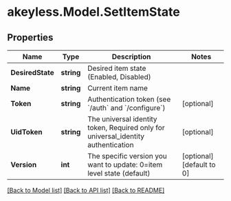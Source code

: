 # akeyless.Model.SetItemState
## Properties

Name | Type | Description | Notes
------------ | ------------- | ------------- | -------------
**DesiredState** | **string** | Desired item state (Enabled, Disabled) | 
**Name** | **string** | Current item name | 
**Token** | **string** | Authentication token (see &#x60;/auth&#x60; and &#x60;/configure&#x60;) | [optional] 
**UidToken** | **string** | The universal identity token, Required only for universal_identity authentication | [optional] 
**Version** | **int** | The specific version you want to update: 0&#x3D;item level state (default) | [optional] [default to 0]

[[Back to Model list]](../README.md#documentation-for-models) [[Back to API list]](../README.md#documentation-for-api-endpoints) [[Back to README]](../README.md)

